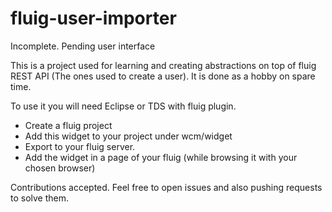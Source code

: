 # fluig-user-importer
Incomplete. Pending user interface

This is a project used for learning and creating abstractions on top of fluig REST API (The ones used to create a user).
It is done as a hobby on spare time.

To use it you will need Eclipse or TDS with fluig plugin.
- Create a fluig project
- Add this widget to your project under wcm/widget
- Export to your fluig server.
- Add the widget in a page of your fluig (while browsing it with your chosen browser)

Contributions accepted.
Feel free to open issues and also pushing requests to solve them.
